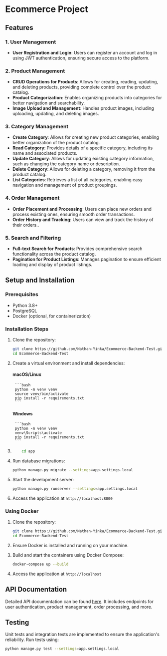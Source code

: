 # Ecommerce Project

## Features

### 1. User Management

- **User Registration and Login**: Users can register an account and log in using JWT authentication, ensuring secure access to the platform.

### 2. Product Management

- **CRUD Operations for Products**: Allows for creating, reading, updating, and deleting products, providing complete control over the product catalog.
- **Product Categorization**: Enables organizing products into categories for better navigation and searchability.
- **Image Upload and Management**: Handles product images, including uploading, updating, and deleting images.


### 3. Category Management

- **Create Category**: Allows for creating new product categories, enabling better organization of the product catalog.
- **Read Category**: Provides details of a specific category, including its name and associated products.
- **Update Category**: Allows for updating existing category information, such as changing the category name or description.
- **Delete Category**: Allows for deleting a category, removing it from the product catalog.
- **List Categories**: Retrieves a list of all categories, enabling easy navigation and management of product groupings.


### 4. Order Management

- **Order Placement and Processing**: Users can place new orders and process existing ones, ensuring smooth order transactions.
- **Order History and Tracking**: Users can view and track the history of their orders..

### 5. Search and Filtering

- **Full-text Search for Products**: Provides comprehensive search functionality across the product catalog.
- **Pagination for Product Listings**: Manages pagination to ensure efficient loading and display of product listings.

## Setup and Installation

### Prerequisites

- Python 3.8+
- PostgreSQL
- Docker (optional, for containerization)

### Installation Steps

1. Clone the repository:
    ```bash
    git clone https://github.com/Nathan-Yinka/Ecommerce-Backend-Test.git
    cd Ecommerce-Backend-Test
    ```

2. Create a virtual environment and install dependencies:
    #### macOS/Linux
        ```bash
        python -m venv venv
        source venv/bin/activate
        pip install -r requirements.txt
        ```

    #### Windows
        ```bash
        python -m venv venv
        venv\Scripts\activate
        pip install -r requirements.txt
        ```

3.  ``` bash
        cd app

    ```

4. Run database migrations:
    ```bash
    python manage.py migrate --settings=app.settings.local
    ```

5. Start the development server:
    ```bash
    python manage.py runserver --settings=app.settings.local
    ```

6. Access the application at `http://localhost:8000`

### Using Docker

1. Clone the repository:
    ```bash
    git clone https://github.com/Nathan-Yinka/Ecommerce-Backend-Test.git
    cd Ecommerce-Backend-Test
    ```

2. Ensure Docker is installed and running on your machine.

3. Build and start the containers using Docker Compose:
    ```bash
    docker-compose up --build
    ```

4. Access the application at `http://localhost`

## API Documentation

Detailed API documentation can be found [here](https://documenter.getpostman.com/view/28578777/2sA3dvkChF). It includes endpoints for user authentication, product management, order processing, and more.

## Testing

Unit tests and integration tests are implemented to ensure the application's reliability. Run tests using:
```bash
python manage.py test --settings=app.settings.local
